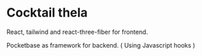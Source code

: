 # Cocktail thela

React, tailwind and react-three-fiber for frontend.

Pocketbase as framework for backend. ( Using Javascript hooks )
